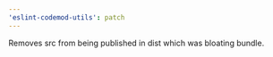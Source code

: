```yaml
---
'eslint-codemod-utils': patch
---
```


Removes src from being published in dist which was bloating bundle.
